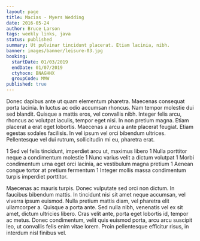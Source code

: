 ```yaml
---
layout: page
title: Macias - Myers Wedding
date: 2016-05-24
author: Bruce Larson
tags: weekly links, java
status: published
summary: Ut pulvinar tincidunt placerat. Etiam lacinia, nibh.
banner: images/banner/leisure-03.jpg
booking:
  startDate: 01/03/2019
  endDate: 01/07/2019
  ctyhocn: BNAGHHX
  groupCode: MMW
published: true
---
```

Donec dapibus ante ut quam elementum pharetra. Maecenas consequat porta lacinia. In luctus ac odio accumsan rhoncus. Nam tempor molestie dui sed blandit. Quisque a mattis eros, vel convallis nibh. Integer felis arcu, rhoncus ac volutpat iaculis, tempor eget nisi. In non pretium magna. Etiam placerat a erat eget lobortis. Maecenas a arcu a ante placerat feugiat. Etiam egestas sodales facilisis. In vel ipsum vel orci bibendum ultrices. Pellentesque vel dui rutrum, sollicitudin mi eu, pharetra erat.

1 Sed vel felis tincidunt, imperdiet arcu ut, maximus libero
1 Nulla porttitor neque a condimentum molestie
1 Nunc varius velit a dictum volutpat
1 Morbi condimentum urna eget orci lacinia, ac vestibulum magna pretium
1 Aenean congue tortor at pretium fermentum
1 Integer mollis massa condimentum turpis imperdiet porttitor.

Maecenas ac mauris turpis. Donec vulputate sed orci non dictum. In faucibus bibendum mattis. In tincidunt nisi sit amet neque accumsan, vel viverra ipsum euismod. Nulla pretium mattis diam, vel pharetra elit ullamcorper a. Quisque a porta ante. Sed nulla nibh, venenatis vel ex sit amet, dictum ultricies libero. Cras velit ante, porta eget lobortis id, tempor ac metus. Donec condimentum, velit quis euismod porta, arcu arcu suscipit leo, ut convallis felis enim vitae lorem. Proin pellentesque efficitur risus, in interdum nisl finibus vel.
